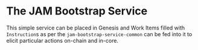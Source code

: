# The JAM Bootstrap Service

This simple service can be placed in Genesis and Work Items filled with `Instruction`s as per the `jam-bootstrap-service-common` can be fed into it to elicit particular actions on-chain and in-core.